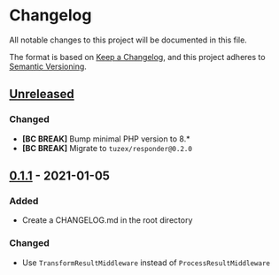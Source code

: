 # Changelog
All notable changes to this project will be documented in this file.

The format is based on [Keep a Changelog](https://keepachangelog.com/en/1.0.0/),
and this project adheres to [Semantic Versioning](https://semver.org/spec/v2.0.0.html).

## [Unreleased]

### Changed
- **[BC BREAK]** Bump minimal PHP version to 8.*
- **[BC BREAK]** Migrate to ```tuzex/responder@0.2.0```

## [0.1.1] - 2021-01-05

### Added
- Create a CHANGELOG.md in the root directory 

### Changed
- Use ```TransformResultMiddleware``` instead of ```ProcessResultMiddleware```

[Unreleased]: https://github.com/Tuzex/responder/compare/v0.1.0...HEAD
[0.1.1]: https://github.com/Tuzex/responder-bundle/releases/tag/v0.1.1
